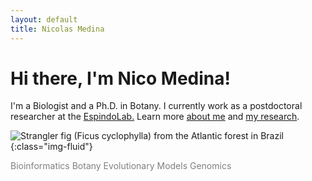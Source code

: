 ```yaml
---
layout: default
title: Nicolas Medina
---
```

# Hi there, I'm Nico Medina!

I'm a Biologist and a Ph.D. in Botany. I currently work as a postdoctoral researcher at the [EspindoLab.](https://espindolab.weebly.com/) Learn more [about me](/about) and [my research](/research).

![Strangler fig (Ficus cyclophylla) from the Atlantic forest in Brazil](20160802_133914.jpg){:class="img-fluid"}

<span style="color:gray">Bioinformatics Botany Evolutionary Models Genomics</span>

